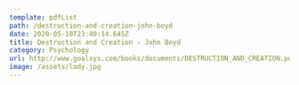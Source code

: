 ```yaml
---
template: pdfList
path: /destruction-and-creation-john-boyd
date: 2020-05-10T23:40:14.645Z
title: Destruction and Creation - John Boyd
category: Psychology
url: http://www.goalsys.com/books/documents/DESTRUCTION_AND_CREATION.pdf
image: /assets/lady.jpg
---
```


